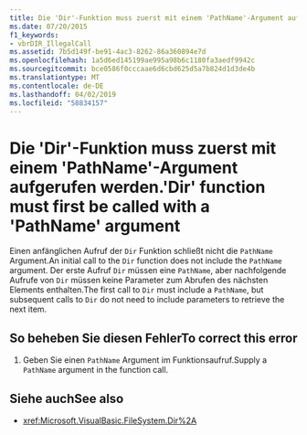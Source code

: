 ```yaml
---
title: Die 'Dir'-Funktion muss zuerst mit einem 'PathName'-Argument aufgerufen werden.
ms.date: 07/20/2015
f1_keywords:
- vbrDIR_IllegalCall
ms.assetid: 7b5d149f-be91-4ac3-8262-86a360894e7d
ms.openlocfilehash: 1a5d6ed145199ae995a98b6c1180fa3aedf9942c
ms.sourcegitcommit: bce0586f0cccaae6d6cbd625d5a7b824d1d3de4b
ms.translationtype: MT
ms.contentlocale: de-DE
ms.lasthandoff: 04/02/2019
ms.locfileid: "58834157"
---
```

# <a name="dir-function-must-first-be-called-with-a-pathname-argument"></a><span data-ttu-id="0a60d-102">Die 'Dir'-Funktion muss zuerst mit einem 'PathName'-Argument aufgerufen werden.</span><span class="sxs-lookup"><span data-stu-id="0a60d-102">'Dir' function must first be called with a 'PathName' argument</span></span>
<span data-ttu-id="0a60d-103">Einen anfänglichen Aufruf der `Dir` Funktion schließt nicht die `PathName` Argument.</span><span class="sxs-lookup"><span data-stu-id="0a60d-103">An initial call to the `Dir` function does not include the `PathName` argument.</span></span> <span data-ttu-id="0a60d-104">Der erste Aufruf `Dir` müssen eine `PathName`, aber nachfolgende Aufrufe von `Dir` müssen keine Parameter zum Abrufen des nächsten Elements enthalten.</span><span class="sxs-lookup"><span data-stu-id="0a60d-104">The first call to `Dir` must include a `PathName`, but subsequent calls to `Dir` do not need to include parameters to retrieve the next item.</span></span>  
  
## <a name="to-correct-this-error"></a><span data-ttu-id="0a60d-105">So beheben Sie diesen Fehler</span><span class="sxs-lookup"><span data-stu-id="0a60d-105">To correct this error</span></span>  
  
1.  <span data-ttu-id="0a60d-106">Geben Sie einen `PathName` Argument im Funktionsaufruf.</span><span class="sxs-lookup"><span data-stu-id="0a60d-106">Supply a `PathName` argument in the function call.</span></span>  
  
## <a name="see-also"></a><span data-ttu-id="0a60d-107">Siehe auch</span><span class="sxs-lookup"><span data-stu-id="0a60d-107">See also</span></span>

- <xref:Microsoft.VisualBasic.FileSystem.Dir%2A>

